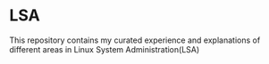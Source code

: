 # LSA
This repository contains my curated experience and explanations of different areas in Linux System Administration(LSA)
